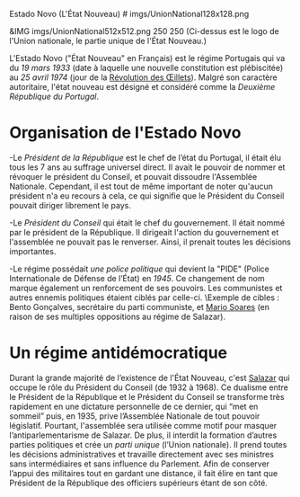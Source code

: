 Estado Novo (L'État Nouveau) # imgs/UnionNational128x128.png

&IMG imgs/UnionNational512x512.png 250 250
(Ci-dessus est le logo de l'Union nationale, le partie unique de l'État Nouveau.)


L'Estado Novo ("État Nouveau" en Français) est le régime Portugais qui va du *19 mars 1933* (date à laquelle une nouvelle constitution est plébiscitée) au *25 avril 1974* (jour de la [Révolution des Œillets](articles/04_Revo_Oeillet.md)). Malgré son caractère autoritaire, l'état nouveau est désigné et considéré comme la *Deuxième République du Portugal*.

# Organisation de l'Estado Novo 
-Le *Président de la République* est le chef de l’état du Portugal, il était élu tous les 7 ans au suffrage universel direct. Il avait le pouvoir de nommer et révoquer le président du Conseil, et pouvait dissoudre l'Assemblée Nationale. Cependant, il est tout de même important de noter qu'aucun président n'a eu recours à cela, ce qui signifie que le Président du Conseil pouvait diriger librement le pays.

-Le *Président du Conseil* qui était le chef du gouvernement. Il était nommé par le président de la République. Il dirigeait l'action du gouvernement et l'assemblée ne pouvait pas le renverser. Ainsi, il prenait toutes les décisions importantes.

-Le régime possédait *une police politique* qui devient la "PIDE" (Police Internationale de Défense de l’État) en *1945*. Ce changement de nom marque également un renforcement de ses pouvoirs. Les communistes et autres ennemis politiques étaient ciblés par celle-ci.
\Exemple de cibles : Bento Gonçalves, secrétaire du parti communiste, et [Mario Soares](articles/10_mario_soares.md) (en raison de ses multiples oppositions au régime de Salazar).

# Un régime antidémocratique
Durant la grande majorité de l’existence de l'État Nouveau, c'est [Salazar](articles/01_Salazar.md) qui occupe le rôle du Président du Conseil (de 1932 à 1968).
Ce dualisme entre le Président de la République et le Président du Conseil se transforme très rapidement en une dictature personnelle de ce dernier, qui “met en sommeil” puis, en 1935, prive l’Assemblée Nationale de tout pouvoir législatif. Pourtant, l'assemblée sera utilisée comme motif pour masquer l’antiparlementarisme de Salazar.
De plus, il interdit la formation d’autres parties politiques et crée un *parti unique* (l’Union nationale). Il prend toutes les décisions administratives et travaille directement avec ses ministres sans intermédiaires et sans influence du Parlement. Afin de conserver l’appui des militaires tout en gardant une distance, il fait élire en tant que Président de la République des officiers supérieurs étant de son côté.
